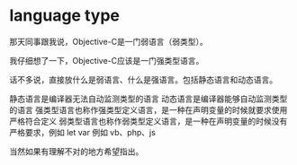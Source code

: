 # language type

那天同事跟我说，Objective-C是一门弱语言（弱类型）。

我仔细想了一下，Objective-C应该是一门强类型语言。

话不多说，直接放什么是弱语言、什么是强语言。包括静态语言和动态语言。

静态语言是编译器无法自动监测类型的语言
动态语言是编译器能够自动监测类型的语言
强类型语言也称作强类型定义语言，是一种在声明变量的时候就要求使用严格符合定义
弱类型语言也称作弱类型定义语言，是一种在声明变量的时候没有严格要求，例如 let var 例如 vb、php、js

当然如果有理解不对的地方希望指出。
